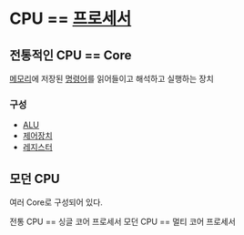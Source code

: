 # CPU == [프로세서](Processor)
## 전통적인 CPU == Core
[메모리](Memory)에 저장된 [명령어](Instruction)를 읽어들이고 해석하고 실행하는 장치
### 구성
- [ALU](ALU)
- [제어장치](Controller)
- [레지스터](Register)

## 모던 CPU
여러 Core로 구성되어 있다.

전통 CPU == 싱글 코어 프로세서
모던 CPU == 멀티 코어 프로세서
